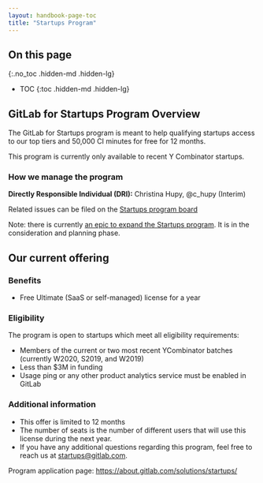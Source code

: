 ```yaml
---
layout: handbook-page-toc
title: "Startups Program"
---
```


## On this page
{:.no_toc .hidden-md .hidden-lg}

- TOC
{:toc .hidden-md .hidden-lg}

## GitLab for Startups Program Overview

The GitLab for Startups program is meant to help qualifying startups access to our top tiers and 50,000 CI minutes for free for 12 months.

This program is currently only available to recent Y Combinator startups.

### How we manage the program

**Directly Responsible Individual (DRI):** Christina Hupy, @c_hupy (Interim)

Related issues can be filed on the [Startups program board](https://gitlab.com/gitlab-com/marketing/community-relations/gitlab-for-startups/-/boards)

Note: there is currently [an epic to expand the Startups program](https://gitlab.com/groups/gitlab-com/marketing/community-relations/-/epics/41). It is in the consideration and planning phase.


## Our current offering

### Benefits
 * Free Ultimate (SaaS or self-managed) license for a year

### Eligibility
The program is open to startups which meet all eligibility requirements:

 * Members of the current or two most recent YCombinator batches (currently W2020, S2019, and W2019)
 * Less than $3M in funding
 * Usage ping or any other product analytics service must be enabled in GitLab

### Additional information
 * This offer is limited to 12 months
 * The number of seats is the number of different users that will use this license during the next year.
 * If you have any additional questions regarding this program, feel free to reach us at startups@gitlab.com.

Program application page: https://about.gitlab.com/solutions/startups/
